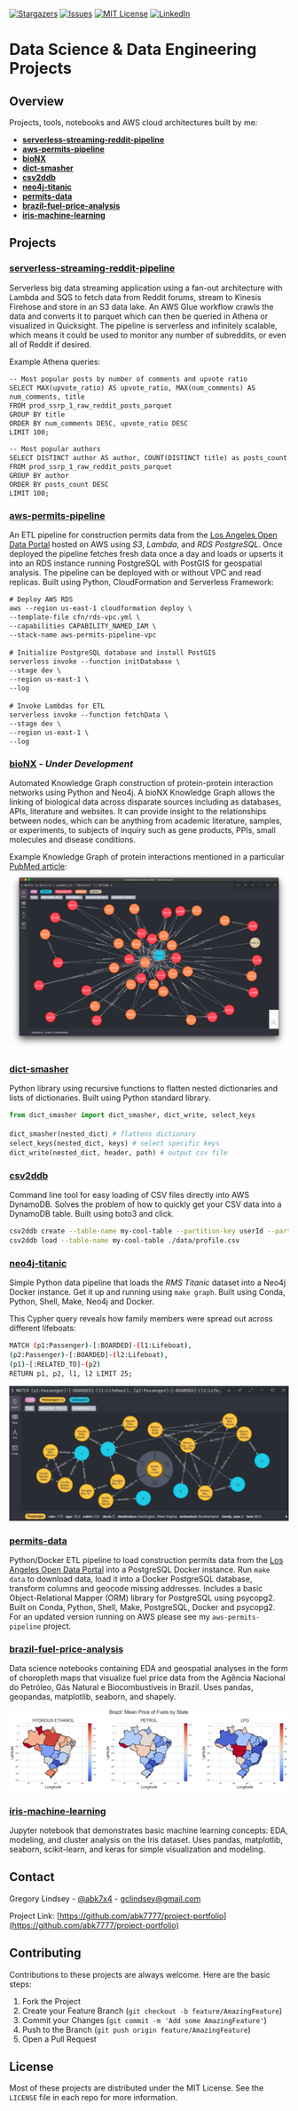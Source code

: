 <!--
*** Thanks for checking out this README Template. If you have a suggestion that would
*** make this better, please fork the repo and create a pull request or simply open
*** an issue with the tag "enhancement".
*** Thanks again! Now go create something AMAZING! :D
***
***
***
*** To avoid retyping too much info. Do a search and replace for the following:
*** abk7777, repo, abk7x4, gclindsey@gmail.com
-->





<!-- PROJECT SHIELDS -->
<!--
*** I'm using markdown "reference style" links for readability.
*** Reference links are enclosed in brackets [ ] instead of parentheses ( ).
*** See the bottom of this document for the declaration of the reference variables
*** for contributors-url, forks-url, etc. This is an optional, concise syntax you may use.
*** https://www.markdownguide.org/basic-syntax/#reference-style-links
-->
[![Stargazers][stars-shield]][stars-url]
[![Issues][issues-shield]][issues-url]
[![MIT License][license-shield]][license-url]
[![LinkedIn][linkedin-shield]][linkedin-url]

# Data Science & Data Engineering Projects

<!-- Background -->
## Overview

Projects, tools, notebooks and AWS cloud architectures built by me:
* **[serverless-streaming-reddit-pipeline](https://github.com/abk7777/serverless-streaming-reddit-pipeline)**
* **[aws-permits-pipeline](https://github.com/abk7777/aws-permits-pipeline)**
* **[bioNX](https://github.com/abk7777/bioNX)**
* **[dict-smasher](https://github.com/abk7777/dict-smasher)**
* **[csv2ddb](https://github.com/abk7777/csv2ddb)**
* **[neo4j-titanic](https://github.com/abk7777/neo4j-titanic)**
* **[permits-data](https://github.com/abk7777/permits-data)**
* **[brazil-fuel-price-analysis](https://github.com/abk7777/brazil-fuel-price-analysis)**
* **[iris-machine-learning](https://github.com/abk7777/iris-machine-learning/blob/master/Iris_dataset.ipynb)**

<!-- ABOUT THE PROJECTS -->
## Projects

### **[serverless-streaming-reddit-pipeline](https://github.com/abk7777/serverless-streaming-reddit-pipeline)**

Serverless big data streaming application using a fan-out architecture with Lambda and SQS to fetch data from Reddit forums, stream to Kinesis Firehose and store in an S3 data lake. An AWS Glue workflow crawls the data and converts it to parquet which can then be queried in Athena or visualized in Quicksight. The pipeline is serverless and infinitely scalable, which means it could be used to monitor any number of subreddits, or even all of Reddit if desired.

Example Athena queries:
```
-- Most popular posts by number of comments and upvote ratio
SELECT MAX(upvote_ratio) AS upvote_ratio, MAX(num_comments) AS num_comments, title
FROM prod_ssrp_1_raw_reddit_posts_parquet
GROUP BY title
ORDER BY num_comments DESC, upvote_ratio DESC
LIMIT 100;
```
```
-- Most popular authors
SELECT DISTINCT author AS author, COUNT(DISTINCT title) as posts_count
FROM prod_ssrp_1_raw_reddit_posts_parquet
GROUP BY author
ORDER BY posts_count DESC
LIMIT 100;
```

### **[aws-permits-pipeline](https://github.com/abk7777/aws-permits-pipeline)**

An ETL pipeline for construction permits data from the [Los Angeles Open Data Portal](https://data.lacity.org/) hosted on AWS using *S3*, *Lambda*, and *RDS PostgreSQL*. Once deployed the pipeline fetches fresh data once a day and loads or upserts it into an RDS instance running PostgreSQL with PostGIS for geospatial analysis. The pipeline can be deployed with or without VPC and read replicas. Built using Python, CloudFormation and Serverless Framework:

```
# Deploy AWS RDS
aws --region us-east-1 cloudformation deploy \
--template-file cfn/rds-vpc.yml \
--capabilities CAPABILITY_NAMED_IAM \
--stack-name aws-permits-pipeline-vpc

# Initialize PostgreSQL database and install PostGIS
serverless invoke --function initDatabase \
--stage dev \
--region us-east-1 \
--log

# Invoke Lambdas for ETL
serverless invoke --function fetchData \
--stage dev \
--region us-east-1 \
--log
```

### **[bioNX](https://github.com/abk7777/bioNX)** - *Under Development*

Automated Knowledge Graph construction of protein-protein interaction networks using Python and Neo4j. A bioNX Knowledge Graph allows the linking of biological data across disparate sources including as databases, APIs, literature and websites. It can provide insight to the relationships between nodes, which can be anything from academic literature, samples, or experiments, to subjects of inquiry such as gene products, PPIs, small molecules and disease conditions.

Example Knowledge Graph of protein interactions mentioned in a particular [PubMed article](https://pubmed.ncbi.nlm.nih.gov/28514442/):
![bioNX Screenshot](./img/bionx-screenshot.png)

### **[dict-smasher](https://github.com/abk7777/dict-smasher)**

Python library using recursive functions to flatten nested dictionaries and lists of dictionaries. Built using Python standard library.

```python
from dict_smasher import dict_smasher, dict_write, select_keys

dict_smasher(nested_dict) # flattens dictionary
select_keys(nested_dict, keys) # select specific keys
dict_write(nested_dict, header, path) # output csv file
```

### **[csv2ddb](https://github.com/abk7777/csv2ddb)**

Command line tool for easy loading of CSV files directly into AWS DynamoDB. Solves the problem of how to quickly get your CSV data into a DynamoDB table. Built using boto3 and click.

```bash
csv2ddb create --table-name my-cool-table --partition-key userId --partition-key-type N
csv2ddb load --table-name my-cool-table ./data/profile.csv
```

### **[neo4j-titanic](https://github.com/abk7777/neo4j-titanic)**

Simple Python data pipeline that loads the *RMS Titanic* dataset into a Neo4j Docker instance. Get it up and running using `make graph`. Built using Conda, Python, Shell, Make, Neo4j and Docker.

This Cypher query reveals how family members were spread out across different lifeboats:
```sh
MATCH (p1:Passenger)-[:BOARDED]-(l1:Lifeboat),
(p2:Passenger)-[:BOARDED]-(l2:Lifeboat),
(p1)-[:RELATED_TO]-(p2)
RETURN p1, p2, l1, l2 LIMIT 25;
```
![neo4j-titanic-screencap.png](./img/neo4j-titanic-screencap.png)

### **[permits-data](https://github.com/abk7777/permits-data)**

Python/Docker ETL pipeline to load construction permits data from the [Los Angeles Open Data Portal](https://data.lacity.org/) into a PostgreSQL Docker instance. Run `make data` to download data, load it into a Docker PostgreSQL database, transform columns and geocode missing addresses. Includes a basic Object-Relational Mapper (ORM) library for PostgreSQL using psycopg2. Built on Conda, Python, Shell, Make, PostgreSQL, Docker and psycopg2. For an updated version running on AWS please see my `aws-permits-pipeline` project.

### **[brazil-fuel-price-analysis](https://github.com/abk7777/brazil-fuel-price-analysis)**

Data science notebooks containing EDA and geospatial analyses in the form of choropleth maps that visualize fuel price data from the Agência Nacional do Petróleo, Gás Natural e Biocombustíveis in Brazil. Uses pandas, geopandas, matplotlib, seaborn, and shapely.

![Brazil Fuel Analysis Screenshot](./img/choropleth_mean_fuel_price_state.png)

### **[iris-machine-learning](https://github.com/abk7777/iris-machine-learning/blob/master/Iris_dataset.ipynb)**

Jupyter notebook that demonstrates basic machine learning concepts: EDA, modeling, and cluster analysis on the Iris dataset. Uses pandas, matplotlib, seaborn, scikit-learn, and keras for simple visualization and modeling. 

<!-- CONTACT -->
## Contact

Gregory Lindsey - [@abk7x4](https://twitter.com/abk7x4) - gclindsey@gmail.com

Project Link: [https://github.com/abk7777/project-portfolio](https://github.com/abk7777/project-portfolio)

<!-- CONTRIBUTING -->
## Contributing

Contributions to these projects are always welcome. Here are the basic steps:

1. Fork the Project
2. Create your Feature Branch (`git checkout -b feature/AmazingFeature`)
3. Commit your Changes (`git commit -m 'Add some AmazingFeature'`)
4. Push to the Branch (`git push origin feature/AmazingFeature`)
5. Open a Pull Request

<!-- LICENSE -->
## License

Most of these projects are distributed under the MIT License. See the `LICENSE` file in each repo for more information.

<!-- MARKDOWN LINKS & IMAGES -->
<!-- https://www.markdownguide.org/basic-syntax/#reference-style-links -->

[stars-shield]: https://img.shields.io/github/stars/abk7777/project-portfolio.svg?style=flat-square
[stars-url]: https://github.com/abk7777/project-portfolio/stargazers
[issues-shield]: https://img.shields.io/github/issues/abk7777/project-portfolio.svg?style=flat-square
[issues-url]: https://github.com/abk7777/project-portfolio/issues
[license-shield]: https://img.shields.io/github/license/abk7777/project-portfolio.svg?style=flat-square
[license-url]: https://github.com/abk7777/project-portfolio/blob/master/LICENSE.txt
[linkedin-shield]: https://img.shields.io/badge/-LinkedIn-black.svg?style=flat-square&logo=linkedin&colorB=555
[linkedin-url]: https://linkedin.com/in/gregory-lindsey/
